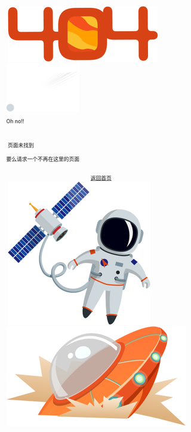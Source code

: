 <!DOCTYPE html>
<html lang="en">
<head>
​    <meta charset="UTF-8">
​    <title>创意404页面外星球</title>
​    <link rel="stylesheet" href="css/style.css">
</head>
<body>
​    <div class="mars"></div>
​    <img src="_404/404.svg" class="logo-404">
​    <img src="_404/meteor.svg" class="meteor">
​    <p class="title">Oh no!!</p>
​    <p class="subtitle">
​        页面未找到<br><br>要么请求一个不再在这里的页面
​    </p>
​    <div align="center">
​        <a class="btn-back" href="#/README">返回首页</a>
​    </div>
​    <img src="_404/astronaut.svg" class="astronaut">
​    <img src="_404/spaceship.svg" class="spaceship">
​    <!--HTML5 canvas点击爆炸特效-->
​    <canvas class="fireworks" style="position:fixed;left:0;top:0;z-index:99999999;pointer-events:none;">
​    </canvas>
​    <script type="text/javascript" src="https://www.hcw3.cn/api/texiao/baozha.js"></script>
</body>
</html>